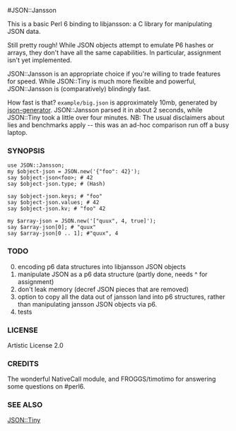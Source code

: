 #JSON::Jansson

This is a basic Perl 6 binding to libjansson: a C library for manipulating JSON data.

Still pretty rough! While JSON objects attempt to emulate P6 hashes or arrays, they don't have all the same capabilities.  In particular, assignment isn't yet implemented.

JSON::Jansson is an appropriate choice if you're willing to trade features for speed. While JSON::Tiny is much more flexible and powerful, JSON::Jansson is (comparatively) blindingly fast.

How fast is that? `example/big.json` is approximately 10mb, generated by [json-generator](json-generator.com).  JSON::Jansson parsed it in about 2 seconds, while JSON::Tiny took a little over four minutes. NB: The usual disclaimers about lies and benchmarks apply -- this was an ad-hoc comparison run off a busy laptop.


### SYNOPSIS

    use JSON::Jansson;
    my $object-json = JSON.new('{"foo": 42}');
    say $object-json<foo>; # 42
    say $object-json.type; # (Hash)

    say $object-json.keys; # "foo"
    say $object-json.values; # 42
    say $object-json.kv; # "foo" 42

    my $array-json = JSON.new('["quux", 4, true]');
    say $array-json[0]; # "quux"
    say $array-json[0 .. 1]; #"quux", 4

### TODO

0. encoding p6 data structures into libjansson JSON objects
1. manipulate JSON as a p6 data structure (partly done, needs ^ for assignment)
2. don't leak memory (decref JSON pieces that are removed)
3. option to copy all the data out of jansson land into p6 structures, rather
than manipulating jansson JSON objects via p6.
4. tests

### LICENSE

Artistic License 2.0

### CREDITS

The wonderful NativeCall module, and FROGGS/timotimo for answering some
questions on #perl6.

### SEE ALSO

[JSON::Tiny](github.com/moritz/json)
